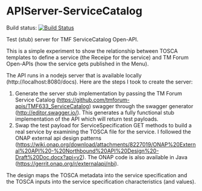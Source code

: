 # APIServer-ServiceCatalog

Build status: [![Build Status](https://circleci.com/gh/LesterThomas/APIServer-ServiceCatalog.svg)](https://circleci.com/gh/LesterThomas/APIServer-ServiceCatalog)

Test (stub) server for TMF ServiceCatalog Open-API. 

This is a simple experiment to show the relationship between TOSCA templates to define a service (the Receipe for the service) and TM Forum Open-APIs (how the service gets published in the Menu). 

The API runs in a nodejs server that is available locally (http://localhost:8080/docs). Here are the steps I took to create the server:

1. Generate the server stub implementation by passing the TM Forum Service Catalog (https://github.com/tmforum-apis/TMF633_ServiceCatalog)  swagger through the swagger generator (http://editor.swagger.io/). This generates a fully functional stub implementation of the API which will return test payloads.
2. Swap the test payload for ServiceSpecification GET methods to build a real service by examining the TOSCA file for the service. I followed the ONAP external api design patterns (https://wiki.onap.org/download/attachments/8227019/ONAP%20External%20API%20-%20Northbound%20API%20Design%20-Draft%20Doc.docx?api=v2). The ONAP code is also available in Java (https://gerrit.onap.org/r/externalapi/nbi).

The design maps the TOSCA metadata into the service specification and the TOSCA inputs into the service specification characteristics (and values).


